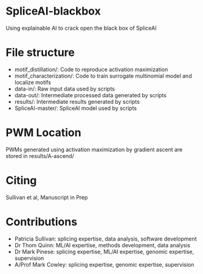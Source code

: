 # SpliceAI-blackbox
Using explainable AI to crack open the black box of SpliceAI

# File structure

* motif_distillation/: Code to reproduce activation maximization
* motif_characterization/: Code to train surrogate multinomial model and localize motifs
* data-in/: Raw input data used by scripts
* data-out/: Intermediate processed data generated by scripts
* results/: Intermediate results generated by scripts
* SpliceAI-master/: SpliceAI model used by scripts

# PWM Location
PWMs generated using activation maximization by gradient ascent are stored in results/A-ascend/

# Citing
Sullivan et al, Manuscript in Prep

# Contributions
* Patricia Sullivan: splicing expertise, data analysis, software development
* Dr Thom Quinn: ML/AI expertise, methods development, data analysis
* Dr Mark Pinese: splicing expertise, ML/AI expertise, genomic expertise, supervision
* A/Prof Mark Cowley: splicing expertise, genomic expertise, supervision
